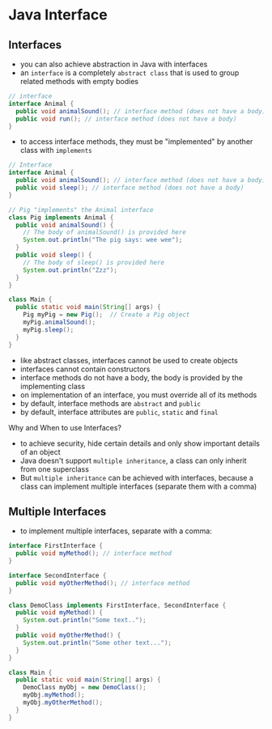 # Java Interface

## Interfaces

- you can also achieve abstraction in Java with interfaces
- an `interface` is a completely `abstract class` that is used to group related methods with empty bodies

```java
// interface
interface Animal {
  public void animalSound(); // interface method (does not have a body)
  public void run(); // interface method (does not have a body)
}
```

- to access interface methods, they must be "implemented" by another class with `implements`

```java
// Interface
interface Animal {
  public void animalSound(); // interface method (does not have a body)
  public void sleep(); // interface method (does not have a body)
}

// Pig "implements" the Animal interface
class Pig implements Animal {
  public void animalSound() {
    // The body of animalSound() is provided here
    System.out.println("The pig says: wee wee");
  }
  public void sleep() {
    // The body of sleep() is provided here
    System.out.println("Zzz");
  }
}

class Main {
  public static void main(String[] args) {
    Pig myPig = new Pig();  // Create a Pig object
    myPig.animalSound();
    myPig.sleep();
  }
}
```

- like abstract classes, interfaces cannot be used to create objects
- interfaces cannot contain constructors
- interface methods do not have a body, the body is provided by the implementing class
- on implementation of an interface, you must override all of its methods
- by default, interface methods are `abstract` and `public`
- by default, interface attributes are `public`, `static` and `final`

Why and When to use Interfaces?

- to achieve security, hide certain details and only show important details of an object
- Java doesn't support `multiple inheritance`, a class can only inherit from one superclass
- But `multiple inheritance` can be achieved with interfaces, because a class can implement multiple interfaces 
  (separate them with a comma)

## Multiple Interfaces

- to implement multiple interfaces, separate with a comma:

```java
interface FirstInterface {
  public void myMethod(); // interface method
}

interface SecondInterface {
  public void myOtherMethod(); // interface method
}

class DemoClass implements FirstInterface, SecondInterface {
  public void myMethod() {
    System.out.println("Some text..");
  }
  public void myOtherMethod() {
    System.out.println("Some other text...");
  }
}

class Main {
  public static void main(String[] args) {
    DemoClass myObj = new DemoClass();
    myObj.myMethod();
    myObj.myOtherMethod();
  }
}
```